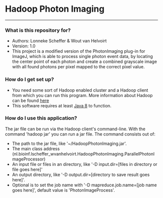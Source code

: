 # Hadoop Photon Imaging #

---------------------

### What is this repository for? ###

* Authors: Lonneke Scheffer & Wout van Helvoirt
* Version: 1.0
* This project is a modified version of the PhotonImaging plug-in for ImageJ, which is able to process single photon event data, by locating the center point of each photon and create a combined grayscale image with all found photons per pixel mapped to the correct pixel value.

### How do I get set up? ###

* You need some sort of Hadoop enabled cluster and a Hadoop client from which you can run this program. More information about Hadoop can be found [here](http://hadoop.apache.org)
* This software requires at least [Java 8](https://www.oracle.com/downloads/index.html) to function.

### How do I use this application? ###

The jar file can be run via the Hadoop client's command-line. With the command 'hadoop jar' you can run a jar file. The command consists out of:

* The path to the jar file, like '~/HadoopPhotonImaging.jar'.
* The main class address (nl.bioinf.lscheffer_wvanhelvoirt.HadoopPhotonImaging.ParallelPhotonImageProcessor)
* An input file or files in an directory, like '-D input.dir=[files in directory or file goes here]'
* An output directory, like '-D output.dir=[directory to save result goes here]'.
* Optional is to set the job name with '-D mapreduce.job.name=[job name goes here]', default value is 'PhotonImageProcess'.
